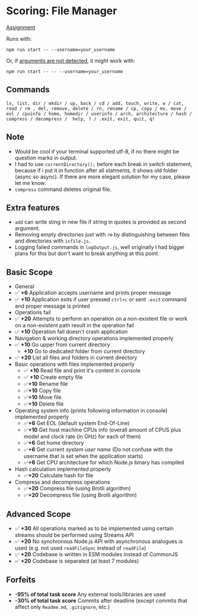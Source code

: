 # Scoring: File Manager

[Assignment](https://github.com/AlreadyBored/nodejs-assignments/blob/main/assignments/file-manager/assignment.md)

Runs with:

`npm run start -- --username=your_username`

Or, if [arguments are not detected](https://github.com/npm/cli/issues/7375), it might work with:

`npm run start -- -- --username=your_username`


## Commands

`ls, list, dir / mkdir / up, back / cd / add, touch, write, w / cat, read / rm , del, remove, delete / rn, rename / cp, copy / mv, move / eol / cpuinfo / home, homedir / userinfo / arch, architecture / hash / compress / decompress /  help, ? / .exit, exit, quit, q! `

## Note

- Would be cool if your terminal supported utf-8, if no there might be question marks in output.
- I had to use `currentDirectory();` before each break in switch statement, because if i put it in function after all statments, it shows old folder (async so async). If there are more elegant solution for my case, please let me know.
- `compress` command deletes original file.


## Extra features
- `add` can write sting in new file if string in quotes is provided as second argument.
- Removing empty directories just with `rm` by distinguishing between files and directories with `isfile.js`.
- Logging failed commands in `logOutput.js`, well originally I had bigger plans for this but don't want to break anything at this point.

## Basic Scope
- General
- ✅ **+6** Application accepts username and prints proper message
- ✅ **+10** Application exits if user pressed `ctrl+c` or sent `.exit` command and proper message is printed
- Operations fail
- ✅ **+20** Attempts to perform an operation on a non-existent file or work on a non-existent path result in the operation fail
- ✅ **+10** Operation fail doesn't crash application
- Navigation & working directory operations implemented properly
- ✅ **+10** Go upper from current directory
  - **+10** Go to dedicated folder from current directory
- ✅ **+20** List all files and folders in current directory
- Basic operations with files implemented properly
    - ✅ **+10** Read file and print it's content in console
    - ✅ **+10** Create empty file
    - ✅**+10** Rename file
    - ✅**+10** Copy file
    - ✅**+10** Move file
    - ✅**+10** Delete file
- Operating system info (prints following information in console) implemented properly
    - ✅**+6** Get EOL (default system End-Of-Line)
    - ✅**+10** Get host machine CPUs info (overall amount of CPUS plus model and clock rate (in GHz) for each of them)
    - ✅**+6** Get home directory
    - ✅**+6** Get current *system user name* (Do not confuse with the username that is set when the application starts)
   - ✅**+6** Get CPU architecture for which Node.js binary has compiled
- Hash calculation implemented properly
   - ✅**+20** Calculate hash for file 
- Compress and decompress operations
   - ✅**+20** Compress file (using Brotli algorithm)
   - ✅**+20** Decompress file (using Brotli algorithm)

## Advanced Scope

- ✅ **+30** All operations marked as to be implemented using certain streams should be performed using Streams API
- ✅ **+20** No synchronous Node.js API with asynchronous analogues is used (e.g. not used `readFileSync` instead of `readFile`)  
- ✅ **+20** Codebase is written in ESM modules instead of CommonJS
- ✅ **+20** Codebase is separated (at least 7 modules)

## Forfeits

- **-95% of total task score** Any external tools/libraries are used
- **-30% of total task score** Commits after deadline (except commits that affect only `Readme.md`, `.gitignore`, etc.)
